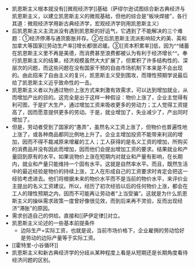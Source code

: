 - 凯恩斯主义根本就没有[[微观经济学]]基础（萨缪尔逊试图综合新古典经济与凯恩斯主义，以建立凯恩斯主义的微观基础，但他的综合是“板块焊接”，各行其道：微观经济学用新古典经济学，宏观经济学则用凯恩斯主义）
- 后凯恩斯主义主流派没有遇到凯恩斯的好运气，它遇到了不能解决的三个难题：①经济停滞与通货膨胀并存。②在后凯恩斯主流派影响较大的美、英和加拿大等国家[[劳动生产率]]增长都很迟缓。③[[资本积累率]]低，因为^^储蓄在凯恩斯主义里不再是美德，而消费甚至浪费都被认为有利于经济增长^^。奉行凯恩斯主义的结果，经济规模虽然大大扩展了，但累积了许多结构性的、深层次的问题，而这些问题在没有国家干预的自由市场机制下本来是不会出现的。由此招来了自由主义的复兴，凯恩斯主义受到围攻，而理性预期学说最后给了凯恩斯主义近乎致命性的一击。
- 凯恩斯主义者以为通过物价上涨方式来刺激有效需求，可以达到增加就业，从而增加产出的目的。这完全是出于这样一种假设：物价上涨了，企业主觉得有利可图，于是扩大生产，通过增加工资来吸收更多的劳动力；工人觉得工资提高了，因而愿意提供更多的劳动。于是，就业增加了，失业减少了，产出同时增加了。
- 但是，劳动者受到了国家的“愚弄”，虽然名义工资上涨了，但物价也普遍性地上涨了，或各种商品都同比例地上升了。企业主增加投资不能带来利润的增加，因而不得不裁减原来增雇的工人；工人获得的是名义工资的增加，所购买的消费品并没有因此而增加，因而他们会提出增加工资的要求。结果就业和产量回到原有的水平。如果说物价上涨在短期内对就业和产量有影响，在长期内，就业和产量只能维持一个固有水平。这就是自然率水平。而且，既然生活中的最近经验是物价的持续上涨，工人在形成自己的工资要求时肯定会把这一经验考虑进去。他们将根据未来的物价水平而不是当前的物价水平，来评价业主提出的名义工资建议。所以，经历了初次经验以后的任何物价上涨，都会在工人的理性预期之内，因而不可能再让劳动者“上当受骗”。这就是为什么凯恩斯主义的操纵需求政策一度曾好像很见效，而到后来再不灵验，反而出现经济“滞胀”的原因。
- 需求创造自己的供给。直接和[[萨伊定律]]对立。
- 凯恩斯主义论述的一些基本前提条件
    - 边际生产=实际工资，也就是说，当前市场价格下，企业雇佣的劳动恰好是劳动的边际产量等于实际工资。
- [[霍特里-小谷循环]]
- 凯恩斯主义和新古典经济学的分歧从某种程度上看是从短期还是长期角度看待经济问题的区别。
